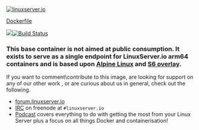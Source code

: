 [linuxserverurl]: https://linuxserver.io
[forumurl]: https://forum.linuxserver.io
[ircurl]: https://www.linuxserver.io/irc/
[podcasturl]: https://www.linuxserver.io/podcast/

[![linuxserver.io](https://raw.githubusercontent.com/linuxserver/docker-templates/master/linuxserver.io/img/linuxserver_medium.png)][linuxserverurl]

[Dockerfile](https://github.com/linuxserver/docker-baseimage-nginx-arm64/blob/master/Dockerfile)

[![](https://images.microbadger.com/badges/image/lsiobase/alpine.nginx.arm64.svg)](https://microbadger.com/images/lsiobase/alpine.nginx.arm64 "Get your own image badge on microbadger.com")[![Build Status](http://jenkins.linuxserver.io:8080/job/Dockers/job/BaseImages-arm64/job/lsiobase-alpine.nginx.arm64/badge/icon)](http://jenkins.linuxserver.io:8080/job/Dockers/job/BaseImages-arm64/job/lsiobase-alpine.nginx.arm64/)

### This base container is not aimed at public consumption. It exists to serve as a single endpoint for LinuxServer.io arm64 containers and is based upon [Alpine Linux](https://hub.docker.com/_/alpine/) and [S6 overlay](https://github.com/just-containers/s6-overlay).

If you want to comment\contribute to this image, are looking for support on any of our other work , or are curious about us in general, check out the following.

* [forum.linuxserver.io][forumurl]
* [IRC][ircurl] on freenode at `#linuxserver.io`
* [Podcast][podcasturl] covers everything to do with getting the most from your Linux Server plus a focus on all things Docker and containerisation!
